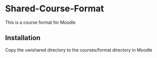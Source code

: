 # Shared-Course-Format

This is a course format for Moodle

## Installation
Copy the uwishared directory to the courses/format directory in Moodle
